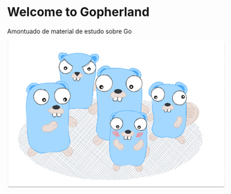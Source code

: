 # Welcome to Gopherland

Amontuado de material de estudo sobre Go

![vários gophers feitos no excalidraw](./asset/cover.jpg)